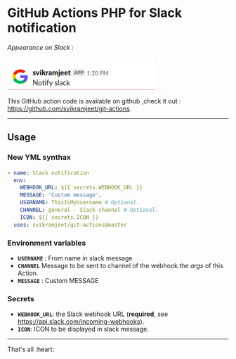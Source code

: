 # GitHub Actions PHP for Slack notification

*Appearance on Slack :*

![Slack message](slack_message.png "Slack message")

This GitHub action code is available on github ,check it out : https://github.com/svikramjeet/git-actions.

<hr/>

## Usage

### New YML synthax

```yml
- name: Slack notification
  env:
    WEBHOOK_URL: ${{ secrets.WEBHOOK_URL }}
    MESSAGE: 'Custom message'.
    USERNAME: ThisIsMyUsername # Optional.
    CHANNEL: general - Slack channel # Optional.
    ICON: ${{ secrets.ICON }}
  uses: svikramjeet/git-actions@master
```


### Environment variables

* **`USERNAME`** : From name in slack message
* **`CHANNEL`** Message to be sent to channel of the webhook.the *args* of this Action.
* **`MESSAGE`** : Custom MESSAGE

### Secrets

* **`WEBHOOK_URL`**: the Slack webhook URL (**required**, see https://api.slack.com/incoming-webhooks).
* **`ICON`**: ICON to be displayed in slack message.
<hr/>
                                        That's all :heart:
